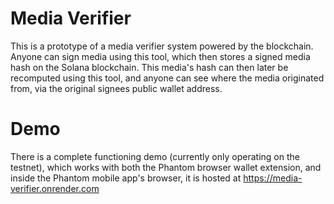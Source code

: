 # Media Verifier
This is a prototype of a media verifier system powered by the blockchain.
Anyone can sign media using this tool, which then stores a signed media hash on the Solana blockchain. This media's hash can then later be recomputed using this tool, and anyone can see where the media originated from, via the original signees public wallet address.

# Demo
There is a complete functioning demo (currently only operating on the testnet), which works with both the Phantom browser wallet extension, and inside the Phantom mobile app's browser, it is hosted at https://media-verifier.onrender.com
